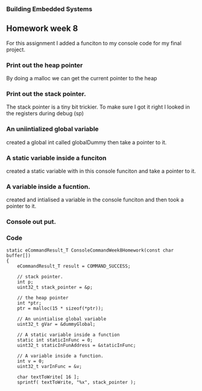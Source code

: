 ### Building Embedded Systems

## Homework week 8

For this assignment I added a funciton to my console code for my final project. 

### Print out the heap pointer
By doing a malloc we can get the current pointer to the heap

### Print out the stack pointer. 
The stack pointer is a tiny bit trickier. To make sure I got it right I looked in the registers during debug (sp)

### An uniintialized global variable
created a global int called globalDummy then take a pointer to it. 

### A static variable inside a funciton 
created a static variable with in this console funciton and take a pointer to it. 

### A variable inside a fucntion. 
created and intialised a variable in the console funciton and then took a pointer to it. 

### Console out put. 


### Code
```
static eCommandResult_T ConsoleCommandWeek8Homework(const char buffer[])
{
	eCommandResult_T result = COMMAND_SUCCESS;

	// stack pointer.
	int p;
	uint32_t stack_pointer = &p;

	// the heap pointer
	int *ptr;
	ptr = malloc(15 * sizeof(*ptr));

	// An unintialise global variable
	uint32_t gVar = &dummyGlobal;

	// A static variable inside a function
	static int staticInFunc = 0;
	uint32_t staticInFunAddress = &staticInFunc;

	// A variable inside a function.
	int v = 0;
	uint32_t varInFunc = &v;

	char textToWrite[ 16 ];
	sprintf( textToWrite, "%x", stack_pointer );
  ```
  

